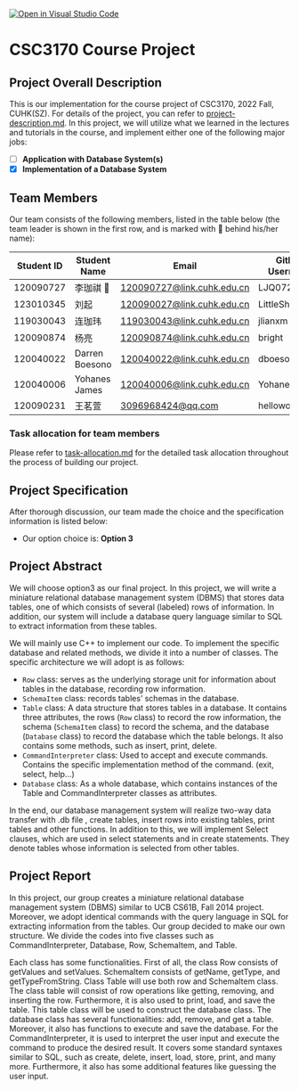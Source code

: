 [![Open in Visual Studio Code](https://classroom.github.com/assets/open-in-vscode-c66648af7eb3fe8bc4f294546bfd86ef473780cde1dea487d3c4ff354943c9ae.svg)](https://classroom.github.com/online_ide?assignment_repo_id=9475714&assignment_repo_type=AssignmentRepo)
# CSC3170 Course Project

## Project Overall Description

This is our implementation for the course project of CSC3170, 2022 Fall, CUHK(SZ). For details of the project, you can refer to [project-description.md](project-description.md). In this project, we will utilize what we learned in the lectures and tutorials in the course, and implement either one of the following major jobs:

- [ ] **Application with Database System(s)**
- [x] **Implementation of a Database System**

## Team Members

Our team consists of the following members, listed in the table below (the team leader is shown in the first row, and is marked with 🚩 behind his/her name):

<!-- change the info below to be the real case -->

| Student ID | Student Name | Email | Github Username |
| ---------- | ------------ | ------------------------- | -----------------------|
| 120090727  | 李珈祺 🚩      | 120090727@link.cuhk.edu.cn        |LJQ0727|
| 123010345  | 刘起         | 120090027@link.cuhk.edu.cn          |LittleShaco|
| 119030043  | 连珈玮         | 119030043@link.cuhk.edu.cn        |jlianxm|
| 120090874  |  杨亮 | 120090874@link.cuhk.edu.cn            | bright |
| 120040022  | Darren Boesono         | 120040022@link.cuhk.edu.cn            | dboesono|
| 120040006  |Yohanes James   | 120040006@link.cuhk.edu.cn        | YohanesJames|
| 120090231  |王茗萱   | 3096968424@qq.com       | helloworldlgu|

### Task allocation for team members
Please refer to [task-allocation.md](task-allocation.md) for the detailed task allocation throughout the process of building our project.

## Project Specification

<!-- You should remove the terms/sentence that is not necessary considering your option/branch/difficulty choice -->

After thorough discussion, our team made the choice and the specification information is listed below:

- Our option choice is: **Option 3**
<!-- - Our branch choice is: **Branch 1**
- The difficulty level is: **Normal**

As for Option 2, our topic background specification can be found in [background-specification.md](background-specification.md). -->

## Project Abstract

We will choose option3 as our final project. In this project, we will write a miniature relational database management system (DBMS) that stores data tables, one of which consists of several (labeled) rows of information. In addition, our system will include a database query language similar to SQL to extract information from these tables.

We will mainly use C++ to implement our code. To implement the specific database and related methods, we divide it into a number of classes. The specific architecture we will adopt is as follows:

- `Row` class: serves as the underlying storage unit for information about tables in the database, recording row information.
- `SchemaItem` class: records tables’ schemas in the database.
- `Table` class: A data structure that stores tables in a database. It contains three attributes, the rows (`Row` class) to record the row information, the schema (`SchemaItem` class) to record the schema, and the database (`Database` class) to record the database which the table belongs. It also contains some methods, such as insert, print, delete.
- `CommandInterpreter` class: Used to accept and execute commands. Contains the specific implementation method of the command. (exit, select, help…)
- `Database` class: As a whole database, which contains instances of the Table and CommandInterpreter classes as attributes.

In the end, our database management system will realize two-way data transfer with .db file , create tables, insert rows into existing tables, print tables and other functions. In addition to this, we will implement Select clauses, which are used in select statements and in create statements. They denote tables whose information is selected from other tables. 

## Project Report

In this project, our group creates a miniature relational database management system (DBMS) similar to UCB CS61B, Fall 2014 project. Moreover, we adopt identical commands with the query language in SQL for extracting information from the tables. Our group decided to make our own structure. We divide the codes into five classes such as CommandInterpreter, Database, Row, SchemaItem, and Table.

Each class has some functionalities. First of all, the class Row consists of getValues and setValues. SchemaItem consists of getName, getType, and getTypeFromString. Class Table will use both row and SchemaItem class. The class table will consist of row operations like getting, removing, and inserting the row. Furthermore, it is also used to print, load, and save the table. This table class will be used to construct the database class. The database class has several functionalities: add, remove, and get a table. Moreover, it also has functions to execute and save the database. For the CommandInterpreter, it is used to interpret the user input and execute the command to produce the desired result. It covers some standard syntaxes similar to SQL, such as create, delete, insert, load, store, print, and many more. Furthermore, it also has some additional features like guessing the user input.